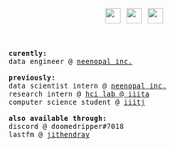 <p align='center'> 
  <a href="https://twitter.com/doomedripper" target="_blank"><img height="30" src="https://raw.githubusercontent.com/trinwin/trinwin/master/icons/twitter.png?raw=true"></a>&nbsp;&nbsp;
  <a href="https://www.linkedin.com/in/jithendrabsy/" target="_blank"><img height="30" src="https://raw.githubusercontent.com/trinwin/trinwin/master/icons/linkedin.png?raw=true"></a>&nbsp;&nbsp;
  <a href="https://open.spotify.com/user/bx1j9iim2qv6chih9x8lpiwd8" target="_blank"><img height="30" src="https://raw.githubusercontent.com/trinwin/trinwin/master/icons/spotify.png?raw=true"></a>&nbsp;&nbsp;

<!-- <div align="center">
<samp>🙋🏻 JITHENDRA YENUGULA | ⌨️ DATA ENGINEER </samp> 
</div> -->
</p>
<!-- <br>
<div align="center">
  <img src="https://github.com/jithendray/jithendray/blob/main/img/graph.gif">
</div> -->

<br></br>
<samp>
  <b>curently:</b>
  <br>
  data engineer @ [neenopal inc.](https://www.neenopal.com/)
  <br>  
  <b>previously:</b>
  <br>
  data scientist intern @ [neenopal inc.](https://www.neenopal.com/)
  <br>
  research intern @ [hci lab @ iiita](https://hci.iiita.ac.in/)
  <br>
  computer science student @ [iiitj](http://cse.iiitdmj.ac.in/)
<br>
<br>
<b>also available through:</b>
<br>
discord @ doomedripper#7018
<br>
lastfm @ [jithendray](https://www.last.fm/user/Jithendray)
</samp>
<!--
<br>
commenting LOL
-->